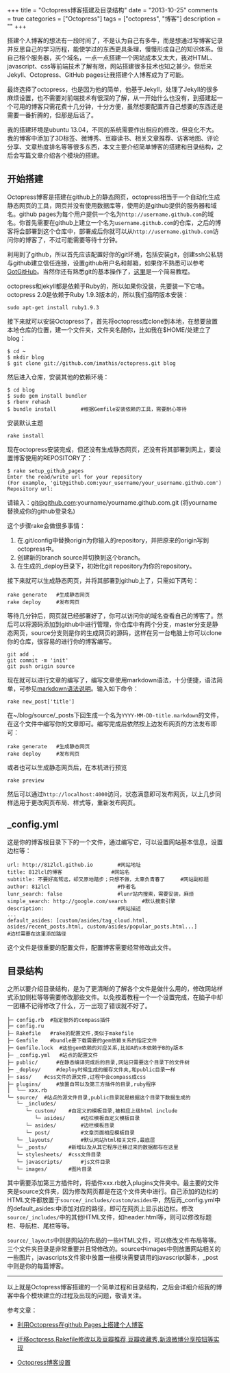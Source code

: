 +++
title = "Octopress博客搭建及目录结构"
date = "2013-10-25"
comments = true
categories = ["Octopress"]
tags = ["octopress", "博客"]
description = ""
+++

搭建个人博客的想法有一段时间了，不是认为自己有多牛，而是想通过写博客记录并反思自己的学习历程，能使学过的东西更具条理，慢慢形成自己的知识体系。但自己租个服务器，买个域名，一点一点搭建一个网站成本又太大，我对HTML、javascript、css等前端技术了解有限，网站搭建很多技术也知之甚少。但后来Jekyll、Octopress、GitHub pages让我搭建个人博客成为了可能。
<!--more-->

最终选择了octopress，也是因为他的简单，他基于Jekyll，处理了Jekyll的很多麻烦设置，也不需要对前端技术有很深的了解，从一开始什么也没有，到搭建起一个可用的博客只需花费十几分钟，十分方便，虽然想要配置齐自己想要的东西还是需要一番折腾的，但那是后话了。

我的搭建环境是ubuntu 13.04，不同的系统需要作出相应的修改，但变化不大。我的博客中添加了3D标签、微博秀、豆瓣读书、相关文章推荐、访客地图、评论分享、文章热度排名等等很多东西，本文主要介绍简单博客的搭建和目录结构，之后会写篇文章介绍各个模块的搭建。

## 开始搭建
Octopress博客是搭建在github上的静态网页，octopress相当于一个自动化生成静态网页的工具，网页并没有使用数据库等，使用的是github提供的服务器和域名。github pages为每个用户提供一个名为`http://username.github.com`的域名。你首先需要在github上建立一个名为`username.github.com`的仓库，之后的博客将会部署到这个仓库中，部署成后你就可以从`http://username.github.com`访问你的博客了，不过可能需要等待十分钟。

利用到了github，所以首先应该配置好你的git环境，包括安装git，创建ssh公私钥与github建立信任连接，设置github用户名和邮箱，如果你不熟悉可以参考[GotGitHub](http://www.worldhello.net/gotgithub/index.html)。当然你还有熟悉git的基本操作了，[这里](http://rogerdudler.github.io/git-guide/index.zh.html)是一个简易教程。

octopress和jekyll都是依赖于Ruby的，所以如果你没装，先要装一下它咯。octopress 2.0是依赖于Ruby 1.9.3版本的，所以我们指明版本安装：

	sudo apt-get install ruby1.9.3

接下来就可以安装Octopress了，首先将octopress库clone到本地，在想要放置本地仓库的位置，建一个文件夹，文件夹名随你，比如我在$HOME/处建立了blog：
```
$ cd ~
$ mkdir blog
$ git clone git://github.com/imathis/octopress.git blog
```
然后进入仓库，安装其他的依赖环境：
```
$ cd blog
$ sudo gem install bundler
$ rbenv rehash
$ bundle install 		#根据Gemfile安装依赖的工具，需要耐心等待
```
安装默认主题

	rake install

现在octopress安装完成，但还没有生成静态网页，还没有将其部署到网上，要设置博客使用的REPOSITORY了：
```
$ rake setup_github_pages
Enter the read/write url for your repository
(For example, 'git@github.com:your_username/your_username.github.com')
Repository url:
```
请输入：git@github.com:yourname/yourname.github.com.git (将yourname替换成你的github登录名)

这个步骤rake会做很多事情：

1. 在.git/config中替换origin为你输入的repository，并把原来的origin写到octopress中。
2. 创建新的branch source并切换到这个branch。
3. 在生成的_deploy目录下，初始化git repository为你的repository。

接下来就可以生成静态网页，并将其部署到github上了，只需如下两句：
```
rake generate 	#生成静态网页
rake deploy 	#发布网页
```
等待几分钟后，网页就已经部署好了，你可以访问你的域名查看自己的博客了。然后可以将源码添加到github中进行管理，你仓库中有两个分支，master分支是静态网页，source分支则是你的生成网页的源码，这样在另一台电脑上你可以clone你的仓库，很容易的进行你的博客编写。
```
git add .
git commit -m 'init'
git push origin source
```
现在就可以进行文章的编写了，编写文章使用markdown语法，十分便捷，语法简单，可参见[markdown语法说明](http://wowubuntu.com/markdown/index.html#code)。输入如下命令：

	rake new_post['title']

在~/blog/source/_posts下回生成一个名为`YYYY-MM-DD-title.markdown`的文件，在这个文件中编写你的文章即可。编写完成后依然按上边发布网页的方法发布即可：
```
rake generate 	#生成静态网页
rake deploy 	#发布网页
```
或者也可以生成静态网页后，在本机进行预览

	rake preview

然后可以通过`http://localhost:4000`访问，状态满意即可发布网页，以上几步同样适用于更改网页布局、样式等，重新发布网页。
## _config.yml
这是你的博客根目录下下的一个文件，通过编写它，可以设置网站基本信息，设置边栏等：
```
url: http://812lcl.github.io 		#网站地址
title: 812lcl的博客 				#网站名
subtitle: 不要好高骛远，却又原地踏步；只想不做，太辜负青春了 	#网站副标题
author: 812lcl 						#作者名
lunr_search: false 					#lunr站内搜索，需要安装，麻烦
simple_search: http://google.com/search 	#默认搜索引擎
description: 						#网站描述
...
default_asides: [custom/asides/tag_cloud.html, asides/recent_posts.html, custom/asides/popular_posts.html...]
#边栏需要在这里添加路径
```
这个文件是很重要的配置文件，配置博客需要经常修改此文件。
## 目录结构
之所以要介绍目录结构，是为了更清晰的了解各个文件是做什么用的，修改网站样式添加侧栏等等需要修改那些文件。以免按着教程一个一个设置完成，在脑子中却一团糟不记得修改了什么，万一出现了错误就不好了。
```
├─ config.rb  #指定额外的compass插件
├─ config.ru  
├─ Rakefile   #rake的配置文件,类似于makefile
├─ Gemfile    #bundle要下载需要的gem依赖关系的指定文件
├─ Gemfile.lock  #这些gem依赖的对应关系,比如A的x本依赖于B的y版本
├─ _config.yml   #站点的配置文件
├─ public/   	#在静态编译完成后的目录,网站只需要这个目录下的文件树
├─ _deploy/  	#deploy时候生成的缓存文件夹,和public目录一样
├─ sass/  	#css文件的源文件,过程中会compass成css
├─ plugins/  	#放置自带以及第三方插件的目录,ruby程序
│  └── xxx.rb
└─ source/ 	#站点的源文件目录,public目录就是根据这个目录下数据生成的
   └─ _includes/
      └─ custom/  	#自定义的模板目录,被相应上级html include
         └─ asides/ 	#边栏模板自定义模板目录
      └─ asides/ 		#边栏模板目录
      └─ post/  		#文章页面相应模板目录
   └─ _layouts/  		#默认网站html相关文件,最底层
   └─ _posts/  		#新增以及从其它程序迁移过来的数据都存在这里
   └─ stylesheets/ 	#css文件目录
   └─ javascripts/  	#js文件目录
   └─ images/  		#图片目录
```

其中需要添加第三方插件时，将插件xxx.rb放入plugins文件夹中。最主要的文件夹是source文件夹，因为修改网页都是在这个文件夹中进行。自己添加的边栏的HTML文件都放置于`source/_includes/custom/asides`中，然后再_config.yml中的default_asides:中添加对应的路径，即可在网页上显示出边栏。修改`source/_includes/`中的其他HTML文件，如header.html等，则可以修改标题栏、导航栏、尾栏等等。

`source/_layouts`中则是网站的布局的一些HTML文件，可以修改文件布局等等。三个文件夹目录是非常重要并且常修改的。source中images中则放置网站相关的一些图片，javascripts文件家中放置一些模块需要调用的javascript脚本，_post中则是你的每篇博客。

---
以上就是Octopress博客搭建的一个简单过程和目录结构，之后会详细介绍我的博客中各个模块建立的过程及出现的问题，敬请关注。

参考文章：

- [利用Octopress在github Pages上搭建个人博客](http://easypi.github.io/blog/2013/01/05/using-octopress-to-setup-blog-on-github/)

- [迁移octpress,Rakefile修改以及豆瓣推荐,豆瓣收藏秀,新浪微博分享按钮等实现](http://www.dongwm.com/archives/qian-yi-octpressyi-ji-zi-ding-yi/)

- [Octopress博客设置](http://www.csdn123.com/html/blogs/20130531/17852.htm)
